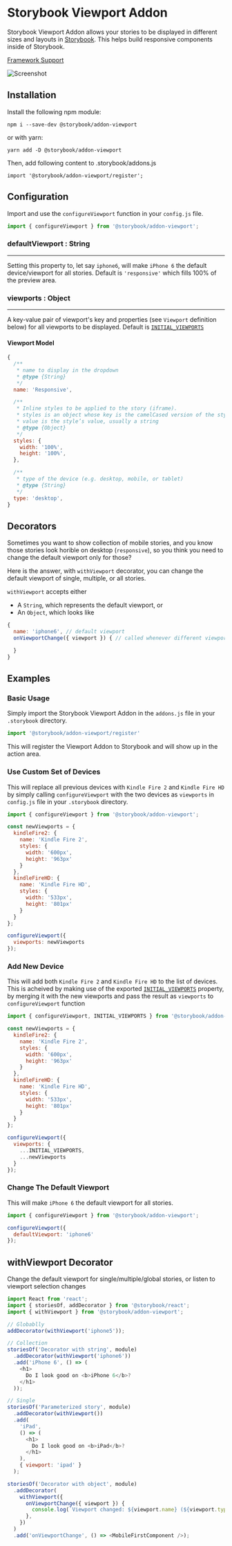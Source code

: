 # Storybook Viewport Addon

Storybook Viewport Addon allows your stories to be displayed in different sizes and layouts in [Storybook](https://storybook.js.org).  This helps build responsive components inside of Storybook.

[Framework Support](https://github.com/storybooks/storybook/blob/master/ADDONS_SUPPORT.md)

![Screenshot](https://github.com/storybooks/storybook/blob/master/addons/viewport/docs/viewport.png)

## Installation

Install the following npm module:

    npm i --save-dev @storybook/addon-viewport

or with yarn:

    yarn add -D @storybook/addon-viewport
    
Then, add following content to .storybook/addons.js

    import '@storybook/addon-viewport/register';


## Configuration

Import and use the `configureViewport` function in your `config.js` file.

```js
import { configureViewport } from '@storybook/addon-viewport';
```

### defaultViewport : String
----
Setting this property to, let say `iphone6`, will make `iPhone 6` the default device/viewport for all stories. Default is `'responsive'` which fills 100% of the preview area.

### viewports : Object
----
A key-value pair of viewport's key and properties (see `Viewport` definition below) for all viewports to be displayed. Default is [`INITIAL_VIEWPORTS`](src/shared/index.js)

#### Viewport Model
```js
{
  /**
   * name to display in the dropdown
   * @type {String}
   */
  name: 'Responsive',

  /**
   * Inline styles to be applied to the story (iframe).
   * styles is an object whose key is the camelCased version of the style name, and whose
   * value is the style’s value, usually a string
   * @type {Object}
   */
  styles: {
    width: '100%',
    height: '100%',
  },

  /**
   * type of the device (e.g. desktop, mobile, or tablet)
   * @type {String}
   */
  type: 'desktop',
}
```

## Decorators

Sometimes you want to show collection of mobile stories, and you know those stories look horible on desktop (`responsive`), so you think you need to change the default viewport only for those?

Here is the answer, with `withViewport` decorator, you can change the default viewport of single, multiple, or all stories.

`withViewport` accepts either
* A `String`, which represents the default viewport, or
* An `Object`, which looks like
```js
{
  name: 'iphone6', // default viewport
  onViewportChange({ viewport }) { // called whenever different viewport is selected from the dropdown

  }
}
```

## Examples

### Basic Usage

Simply import the Storybook Viewport Addon in the `addons.js` file in your `.storybook` directory.

```js
import '@storybook/addon-viewport/register'
```

This will register the Viewport Addon to Storybook and will show up in the action area.


### Use Custom Set of Devices

This will replace all previous devices with `Kindle Fire 2` and `Kindle Fire HD` by simply calling `configureViewport` with the two devices as `viewports` in `config.js` file in your `.storybook` directory.

```js
import { configureViewport } from '@storybook/addon-viewport';

const newViewports = {
  kindleFire2: {
    name: 'Kindle Fire 2',
    styles: {
      width: '600px',
      height: '963px'
    }
  },
  kindleFireHD: {
    name: 'Kindle Fire HD',
    styles: {
      width: '533px',
      height: '801px'
    }
  }
};

configureViewport({
  viewports: newViewports
});
```


### Add New Device

This will add both `Kindle Fire 2` and `Kindle Fire HD` to the list of devices. This is acheived by making use of the exported [`INITIAL_VIEWPORTS`](src/shared/index.js) property, by merging it with the new viewports and pass the result as `viewports` to `configureViewport` function

```js
import { configureViewport, INITIAL_VIEWPORTS } from '@storybook/addon-viewport';

const newViewports = {
  kindleFire2: {
    name: 'Kindle Fire 2',
    styles: {
      width: '600px',
      height: '963px'
    }
  },
  kindleFireHD: {
    name: 'Kindle Fire HD',
    styles: {
      width: '533px',
      height: '801px'
    }
  }
};

configureViewport({
  viewports: {
    ...INITIAL_VIEWPORTS,
    ...newViewports
  }
});
```


### Change The Default Viewport

This will make `iPhone 6` the default viewport for all stories.

```js
import { configureViewport } from '@storybook/addon-viewport';

configureViewport({
  defaultViewport: 'iphone6'
});
```

## withViewport Decorator

Change the default viewport for single/multiple/global stories, or listen to viewport selection changes

```js
import React from 'react';
import { storiesOf, addDecorator } from '@storybook/react';
import { withViewport } from '@storybook/addon-viewport';

// Globablly
addDecorator(withViewport('iphone5'));

// Collection
storiesOf('Decorator with string', module)
  .addDecorator(withViewport('iphone6'))
  .add('iPhone 6', () => (
    <h1>
      Do I look good on <b>iPhone 6</b>?
    </h1>
  ));

// Single
storiesOf('Parameterized story', module)
  .addDecorator(withViewport())
  .add(
    'iPad',
    () => (
      <h1>
        Do I look good on <b>iPad</b>?
      </h1>
    ),
    { viewport: 'ipad' }
  );

storiesOf('Decorator with object', module)
  .addDecorator(
    withViewport({
      onViewportChange({ viewport }) {
        console.log(`Viewport changed: ${viewport.name} (${viewport.type})`); // e.g. Viewport changed: iphone6 (mobile)
      },
    })
  )
  .add('onViewportChange', () => <MobileFirstComponent />);

```
